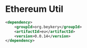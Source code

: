 # Ethereum Util

```xml
<dependency>
    <groupId>org.beykery</groupId>
    <artifactId>eu</artifactId>
    <version>0.0.14</version>
</dependency>
```
